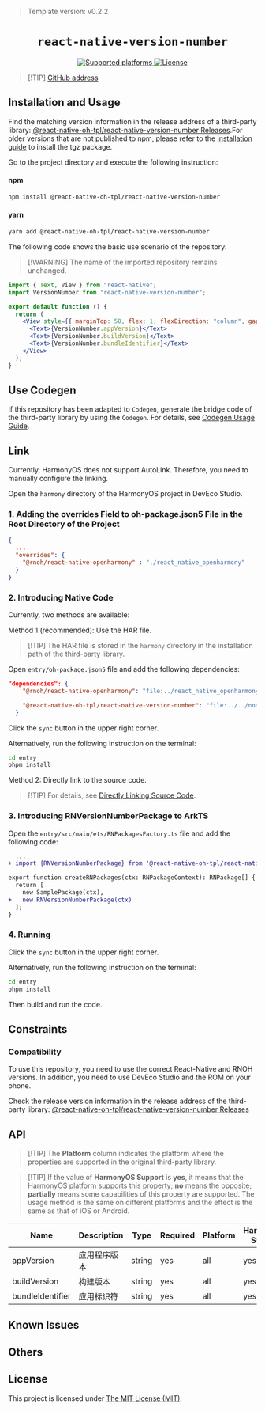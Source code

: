 > Template version: v0.2.2

<p align="center">
  <h1 align="center"> <code>react-native-version-number</code> </h1>
</p>

<p align="center">
    <a href="https://github.com/APSL/react-native-version-number">
        <img src="https://img.shields.io/badge/platforms-android%20|%20ios%20|%20harmony%20-lightgrey.svg" alt="Supported platforms" />
    </a>
    <a href="https://github.com/APSL/react-native-version-number/blob/master/LICENSE">
        <img src="https://img.shields.io/badge/license-MIT-green.svg" alt="License" />
         <!-- <img src="https://img.shields.io/badge/license-Apache-blue.svg" alt="License" /> -->
    </a>
</p>

> [!TIP] [GitHub address](https://github.com/react-native-oh-library/react-native-version-number)

## Installation and Usage

Find the matching version information in the release address of a third-party library: [@react-native-oh-tpl/react-native-version-number Releases](https://github.com/react-native-oh-library/react-native-version-number/releases).For older versions that are not published to npm, please refer to the [installation guide](/en/tgz-usage-en.md) to install the tgz package.

Go to the project directory and execute the following instruction:



<!-- tabs:start -->

#### **npm**

```bash
npm install @react-native-oh-tpl/react-native-version-number
```

#### **yarn**

```bash
yarn add @react-native-oh-tpl/react-native-version-number
```

<!-- tabs:end -->

The following code shows the basic use scenario of the repository:

> [!WARNING] The name of the imported repository remains unchanged.

```jsx
import { Text, View } from "react-native";
import VersionNumber from "react-native-version-number";

export default function () {
  return (
    <View style={{ marginTop: 50, flex: 1, flexDirection: "column", gap: 20 }}>
      <Text>{VersionNumber.appVersion}</Text>
      <Text>{VersionNumber.buildVersion}</Text>
      <Text>{VersionNumber.bundleIdentifier}</Text>
    </View>
  );
}
```

## Use Codegen

If this repository has been adapted to `Codegen`, generate the bridge code of the third-party library by using the `Codegen`. For details, see [Codegen Usage Guide](/en/codegen.md).

## Link

Currently, HarmonyOS does not support AutoLink. Therefore, you need to manually configure the linking.

Open the `harmony` directory of the HarmonyOS project in DevEco Studio.

### 1. Adding the overrides Field to oh-package.json5 File in the Root Directory of the Project

```json
{
  ...
  "overrides": {
    "@rnoh/react-native-openharmony" : "./react_native_openharmony"
  }
}
```

### 2. Introducing Native Code

Currently, two methods are available:

Method 1 (recommended): Use the HAR file.

> [!TIP] The HAR file is stored in the `harmony` directory in the installation path of the third-party library.

Open `entry/oh-package.json5` file and add the following dependencies:

```json
"dependencies": {
    "@rnoh/react-native-openharmony": "file:../react_native_openharmony",

    "@react-native-oh-tpl/react-native-version-number": "file:../../node_modules/@react-native-oh-tpl/react-native-version-number/harmony/rnoh_version_number.har"
  }
```

Click the `sync` button in the upper right corner.

Alternatively, run the following instruction on the terminal:

```bash
cd entry
ohpm install
```

Method 2: Directly link to the source code.

> [!TIP] For details, see [Directly Linking Source Code](/en/link-source-code.md).

### 3. Introducing RNVersionNumberPackage to ArkTS

Open the `entry/src/main/ets/RNPackagesFactory.ts` file and add the following code:

```diff
  ...
+ import {RNVersionNumberPackage} from '@react-native-oh-tpl/react-native-version-number/ts';

export function createRNPackages(ctx: RNPackageContext): RNPackage[] {
  return [
    new SamplePackage(ctx),
+   new RNVersionNumberPackage(ctx)
  ];
}
```

### 4. Running

Click the `sync` button in the upper right corner.

Alternatively, run the following instruction on the terminal:

```bash
cd entry
ohpm install
```

Then build and run the code.

## Constraints

### Compatibility

To use this repository, you need to use the correct React-Native and RNOH versions. In addition, you need to use DevEco Studio and the ROM on your phone.

Check the release version information in the release address of the third-party library: [@react-native-oh-tpl/react-native-version-number Releases](https://github.com/react-native-oh-library/react-native-version-number/releases)

## API

> [!TIP] The **Platform** column indicates the platform where the properties are supported in the original third-party library.

> [!TIP] If the value of **HarmonyOS Support** is **yes**, it means that the HarmonyOS platform supports this property; **no** means the opposite; **partially** means some capabilities of this property are supported. The usage method is the same on different platforms and the effect is the same as that of iOS or Android.

| Name             | Description  | Type   | Required | Platform | HarmonyOS Support |
| ---------------- | ------------ | ------ | -------- | -------- | ----------------- |
| appVersion       | 应用程序版本 | string | yes      | all      | yes               |
| buildVersion     | 构建版本     | string | yes      | all      | yes               |
| bundleIdentifier | 应用标识符   | string | yes      | all      | yes               |

## Known Issues

## Others

## License

This project is licensed under [The MIT License (MIT)](https://github.com/APSL/react-native-version-number/blob/master/LICENSE).
